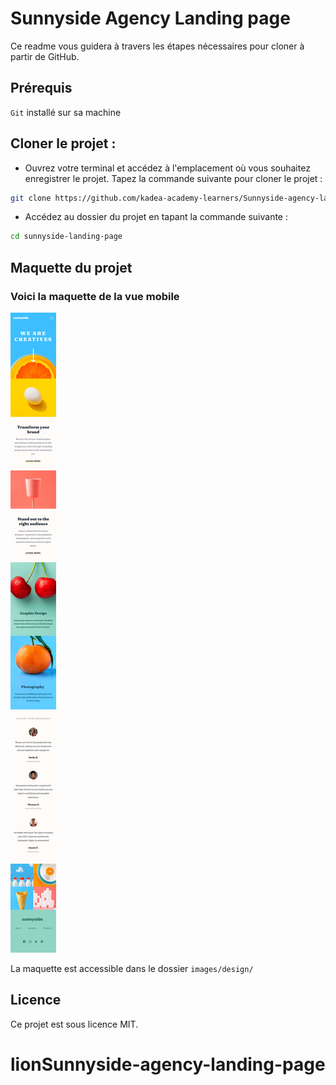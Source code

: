# Sunnyside Agency Landing page

Ce readme vous guidera à travers les étapes nécessaires pour cloner à partir de GitHub.

## Prérequis

`Git` installé sur sa machine

## Cloner le projet :

- Ouvrez votre terminal et accédez à l'emplacement où vous souhaitez enregistrer le projet.
  Tapez la commande suivante pour cloner le projet :

```bash
git clone https://github.com/kadea-academy-learners/Sunnyside-agency-landing-page.git sunnyside-landing-page
```

- Accédez au dossier du projet en tapant la commande suivante :

```bash
cd sunnyside-landing-page
```

## Maquette du projet

### Voici la maquette de la vue mobile

![Sonny and Mariel high fiving.](images/design/mobile-design.jpg)

La maquette est accessible dans le dossier `images/design/`

## Licence

Ce projet est sous licence MIT.
# lionSunnyside-agency-landing-page

